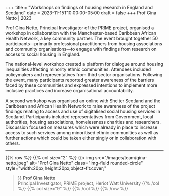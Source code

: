 +++
title = "Workshops on findings of housing research in England and Scotland"
date = 2023-11-15T10:00:00-05:00
draft = false
+++
Prof Gina Netto | 2023

Prof Gina Netto, Principal Investigator of the PRIME project, organised a workshop in collaboration with the Manchester-based Caribbean African Health Network, a key community partner. The event brought together 50 participants—primarily professional practitioners from housing associations and community organisations—to engage with findings from research on access to social housing in England.

The national-level workshop created a platform for dialogue around housing inequalities affecting minority ethnic communities. Attendees included policymakers and representatives from third sector organisations. Following the event, many participants reported greater awareness of the barriers faced by these communities and expressed intentions to implement more inclusive practices and increase organisational accountability.

A second workshop was organised an online with Shelter Scotland and the Caribbean and African Health Network to raise awareness of the project findings relating to access and use of digitalised social housing services in Scotland. Participants included representatives from Government, local authorities, housing associations, homelessness charities and researchers. Discussion focused on measures which were already in place to increase access to such services among minoritised ethnic communities as well as further actions which could be taken either singly or in collaboration with others.


---


{{% row %}}
{{% col size="2" %}}
{{< img
src="/images/team/gina-netto.jpeg"
alt="Prof Gina Netto"
class="img-fluid rounded-circle"
style="width:20px;height:20px;object-fit:cover;"
>}}
**Prof Gina Netto**  
Principal Investigator, 
PRIME project,
Heriot Watt University
{{% /col %}}
{{% col size="9" %}}
{{% /col %}}
{{% /row %}}
